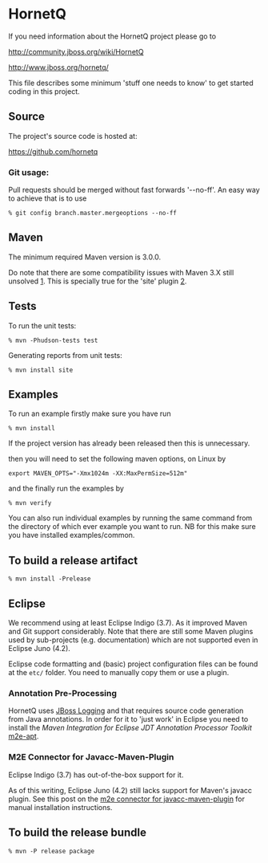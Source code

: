 # HornetQ

If you need information about the HornetQ project please go to

http://community.jboss.org/wiki/HornetQ

http://www.jboss.org/hornetq/

This file describes some minimum 'stuff one needs to know' to get
started coding in this project.

## Source

The project's source code is hosted at:

https://github.com/hornetq

### Git usage:

Pull requests should be merged without fast forwards '--no-ff'. An easy way to achieve that is to use

```% git config branch.master.mergeoptions --no-ff```

## Maven

The minimum required Maven version is 3.0.0.

Do note that there are some compatibility issues with Maven 3.X still
unsolved [1]. This is specially true for the 'site' plugin [2].

[1]: <https://cwiki.apache.org/MAVEN/maven-3x-compatibility-notes.html>
[2]: <https://cwiki.apache.org/MAVEN/maven-3x-and-site-plugin.html>

## Tests

To run the unit tests:

```% mvn -Phudson-tests test```

Generating reports from unit tests:

```% mvn install site```

## Examples

To run an example firstly make sure you have run

```% mvn install```

If the project version has already been released then this is unnecessary.

then you will need to set the following maven options, on Linux by

```export MAVEN_OPTS="-Xmx1024m -XX:MaxPermSize=512m"```

and the finally run the examples by

```% mvn verify```

You can also run individual examples by running the same command from the directory of which ever example you want to run.
NB for this make sure you have installed examples/common.

## To build a release artifact

```% mvn install -Prelease```

## Eclipse

We recommend using at least Eclipse Indigo (3.7). As it improved Maven
and Git support considerably. Note that there are still some Maven
plugins used by sub-projects (e.g. documentation) which are not
supported even in Eclipse Juno (4.2).

Eclipse code formatting and (basic) project configuration files can be
found at the ```etc/``` folder. You need to manually copy them or use
a plugin.

### Annotation Pre-Processing

HornetQ uses [JBoss Logging] and that requires source code generation
from Java annotations. In order for it to 'just work' in Eclipse you
need to install the _Maven Integration for Eclipse JDT Annotation
Processor Toolkit_ [m2e-apt].

[JBoss Logging]: <https://community.jboss.org/wiki/JBossLoggingTooling>
[m2e-apt]: https://community.jboss.org/en/tools/blog/2012/05/20/annotation-processing-support-in-m2e-or-m2e-apt-100-is-out

### M2E Connector for Javacc-Maven-Plugin

Eclipse Indigo (3.7) has out-of-the-box support for it.

As of this writing, Eclipse Juno (4.2) still lacks support for Maven's
javacc plugin. See this post on the [m2e connector for
javacc-maven-plugin] for manual installation instructions.

[m2e connector for javacc-maven-plugin]: http://dev.eclipse.org/mhonarc/lists/m2e-users/msg02725.html

## To build the release bundle

```% mvn -P release package```

